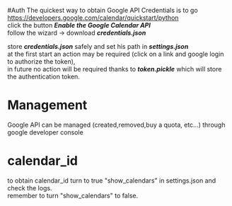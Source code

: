 #Auth
The quickest way to obtain Google API Credentials
is to go https://developers.google.com/calendar/quickstart/python  
click the button ***Enable the Google Calendar API***  
follow the wizard -> download ***credentials.json***  

store ***credentials.json*** safely and set his path in ***settings.json***  
at the first start an action may be required (click on a link and google login to authorize the token),  
in future no action will be required thanks to ***token.pickle*** which will store the authentication token.

# Management
Google API can be managed (created,removed,buy a quota, etc...) through google developer console

# calendar_id
to obtain calendar_id turn to true "show_calendars" in settings.json and check the logs.  
remember to turn "show_calendars" to false.